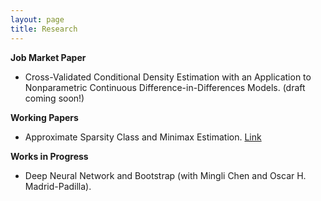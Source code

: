 ```yaml
---
layout: page
title: Research
---
```


**Job Market Paper**
* Cross-Validated Conditional Density Estimation with an Application to Nonparametric Continuous Difference-in-Differences Models. (draft coming soon!)

**Working Papers**
* Approximate Sparsity Class and Minimax Estimation. [Link]((/notes/minimax_joe.pdf))

**Works in Progress**
* Deep Neural Network and Bootstrap (with Mingli Chen and Oscar H. Madrid-Padilla).
